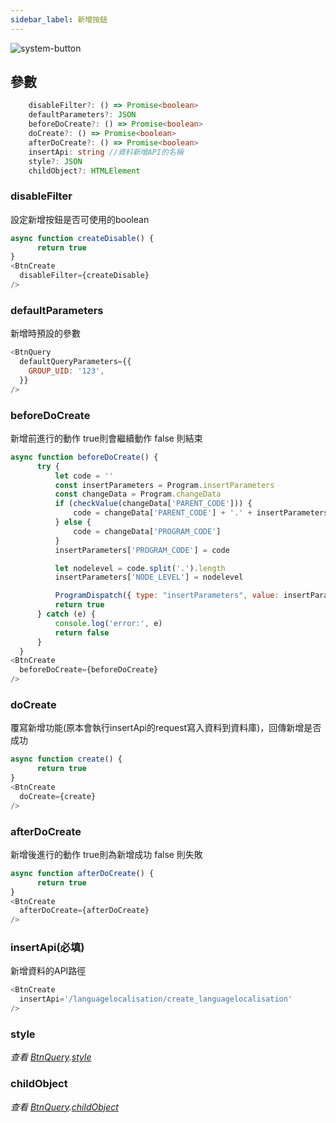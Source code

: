 ```yaml
---
sidebar_label: 新增按鈕
---
```

![system-button](/img/BtnCreate.png)

## 參數
```typescript
    disableFilter?: () => Promise<boolean>
    defaultParameters?: JSON
    beforeDoCreate?: () => Promise<boolean>
    doCreate?: () => Promise<boolean>
    afterDoCreate?: () => Promise<boolean>
    insertApi: string //資料新增API的名稱
    style?: JSON
    childObject?: HTMLElement
```
### disableFilter
  設定新增按鈕是否可使用的boolean
  ```javascript
  async function createDisable() {
        return true
  }
 <BtnCreate 
    disableFilter={createDisable} 
 />
  ```
### defaultParameters
新增時預設的參數
  ```javascript
 <BtnQuery
    defaultQueryParameters={{
      GROUP_UID: '123',
    }}
  />
  ```
### beforeDoCreate
  新增前進行的動作 true則會繼續動作 false 則結束
  ```javascript
  async function beforeDoCreate() {
        try {
            let code = ''
            const insertParameters = Program.insertParameters
            const changeData = Program.changeData
            if (checkValue(changeData['PARENT_CODE'])) {
                code = changeData['PARENT_CODE'] + '.' + insertParameters['SELF_CODE']
            } else {
                code = changeData['PROGRAM_CODE']
            }
            insertParameters['PROGRAM_CODE'] = code

            let nodelevel = code.split('.').length
            insertParameters['NODE_LEVEL'] = nodelevel

            ProgramDispatch({ type: "insertParameters", value: insertParameters })
            return true
        } catch (e) {
            console.log('error:', e)
            return false
        }
    }
 <BtnCreate 
    beforeDoCreate={beforeDoCreate} 
 />
  ```
### doCreate
覆寫新增功能(原本會執行insertApi的request寫入資料到資料庫)，回傳新增是否成功
  ```javascript
  async function create() {
        return true
  }
 <BtnCreate 
    doCreate={create} 
 />
  ```
### afterDoCreate
新增後進行的動作 true則為新增成功 false 則失敗
  ```javascript
  async function afterDoCreate() {
        return true
  }
 <BtnCreate 
    afterDoCreate={afterDoCreate} 
 />
  ```
### insertApi(必填)
新增資料的API路徑
  ```javascript
 <BtnCreate
    insertApi='/languagelocalisation/create_languagelocalisation'
  />
  ```
### style
*查看 [BtnQuery](BtnQuery).[style](BtnQuery#style)*
### childObject
*查看 [BtnQuery](BtnQuery).[childObject](BtnQuery#childObject)*